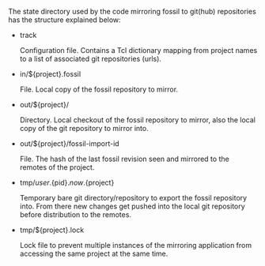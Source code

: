 The state directory used by the code mirroring fossil to git(hub)
repositories has the structure explained below:

- track

	Configuration file. Contains a Tcl dictionary mapping from
	project names to a list of associated git repositories (urls).

- in/${project}.fossil

	File. Local copy of the fossil repository to mirror.

- out/${project}/

	Directory. Local checkout of the fossil repository to mirror,
	also the local copy of the git repository to mirror into.

- out/${project}/fossil-import-id

	File. The hash of the last fossil revision seen and mirrored
	to the remotes of the project.

- tmp/${user}.${pid}.${now}.${project}

	Temporary bare git directory/repository to export the fossil
	repository into. From there new changes get pushed into the
	local git repository before distribution to the remotes.

- tmp/${project}.lock

	Lock file to prevent multiple instances of the mirroring
	application from accessing the same project at the same time.
